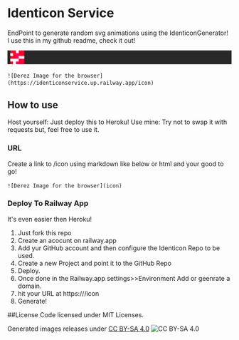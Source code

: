 # Identicon Service
EndPoint to generate random svg animations using the IdenticonGenerator! I use this in my github readme, check it out!

![Derez Image for Git hub](./derezTri.svg)

```
![Derez Image for the browser](https://identiconservice.up.railway.app/icon)
```

## How to use
Host yourself: Just deploy this to Heroku!
Use mine: Try not to swap it with requests but, feel free to use it.

### URL
Create a link to /icon  using markdown like below or html and your good to go!

``` ![Derez Image for the browser](icon) ```


### Deploy To Railway App
It's even easier then Heroku! 

1. Just fork this repo
2. Create an acocunt on railway.app
3. Add yur GitHub account and then configure the Identicon Repo to be used.
4. Create a new Project and point it to the GitHub Repo
5. Deploy.
6. Once done in the Railway.app settings>>Environment Add or geenrate a domain.
7. hit your URL at https://<your-new-domain>/icon
8. Generate!

##License
Code licensed under MIT Licenses.

Generated images releases under [CC BY-SA 4.0](https://creativecommons.org/licenses/by-sa/4.0/legalcode) ![CC BY-SA 4.0](https://archive.org/images/cc/cc.png)
